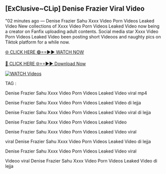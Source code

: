 ## [ExClusive~CLip] Denise Frazier Viral Video


"02 minutes ago —  Denise Frazier Sahu Xxxx Video Porn Videos Leaked Video New collections of   Xxxx Video Porn Videos Leaked Video now being a creator on Fanfix uploading adult contents. Social media star   Xxxx Video Porn Videos Leaked Video been posting short Videoos and naughty pics on Tiktok platform for a while now.


[🌐 CLICK HERE 🟢==►► WATCH NOW](https://ultra-bulletin.blogspot.com/p/ultra-bulletin-23.html)

[🔴 CLICK HERE 🌐==►► Download Now](https://ultra-bulletin.blogspot.com/p/ultra-bulletin-23.html)

[![WATCH Videos](https://i.imgur.com/dJHk4Zq.gif)](https://ultra-bulletin.blogspot.com/p/ultra-bulletin-23.html)


TAG :

Denise Frazier Sahu Xxxx Video Porn Videos Leaked Video viral mp4

Denise Frazier Sahu Xxxx Video Porn Videos Leaked Video di lejja

Denise Frazier Sahu Xxxx Video Porn Videos Leaked Video viral di lejja

Denise Frazier Sahu Xxxx Video Porn Videos Leaked Video

Denise Frazier Sahu Xxxx Video Porn Videos Leaked Video viral

viral Denise Frazier Sahu Xxxx Video Porn Videos Leaked Video di lejja

Denise Frazier Sahu Xxxx Video Porn Videos Leaked Video viral

Videoo viral Denise Frazier Sahu Xxxx Video Porn Videos Leaked Video di lejja
